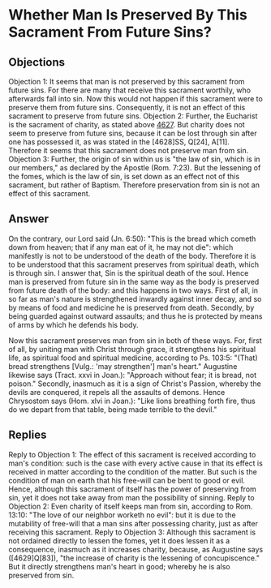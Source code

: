 # Whether Man Is Preserved By This Sacrament From Future Sins?
## Objections
Objection 1: It seems that man is not preserved by this sacrament from future sins. For there are many that receive this sacrament worthily, who afterwards fall into sin. Now this would not happen if this sacrament were to preserve them from future sins. Consequently, it is not an effect of this sacrament to preserve from future sins.
Objection 2: Further, the Eucharist is the sacrament of charity, as stated above [4627](A[4]). But charity does not seem to preserve from future sins, because it can be lost through sin after one has possessed it, as was stated in the [4628]SS, Q[24], A[11]. Therefore it seems that this sacrament does not preserve man from sin.
Objection 3: Further, the origin of sin within us is "the law of sin, which is in our members," as declared by the Apostle (Rom. 7:23). But the lessening of the fomes, which is the law of sin, is set down as an effect not of this sacrament, but rather of Baptism. Therefore preservation from sin is not an effect of this sacrament.
## Answer
On the contrary, our Lord said (Jn. 6:50): "This is the bread which cometh down from heaven; that if any man eat of it, he may not die": which manifestly is not to be understood of the death of the body. Therefore it is to be understood that this sacrament preserves from spiritual death, which is through sin.
I answer that, Sin is the spiritual death of the soul. Hence man is preserved from future sin in the same way as the body is preserved from future death of the body: and this happens in two ways. First of all, in so far as man's nature is strengthened inwardly against inner decay, and so by means of food and medicine he is preserved from death. Secondly, by being guarded against outward assaults; and thus he is protected by means of arms by which he defends his body.

Now this sacrament preserves man from sin in both of these ways. For, first of all, by uniting man with Christ through grace, it strengthens his spiritual life, as spiritual food and spiritual medicine, according to Ps. 103:5: "(That) bread strengthens [Vulg.: 'may strengthen'] man's heart." Augustine likewise says (Tract. xxvi in Joan.): "Approach without fear; it is bread, not poison." Secondly, inasmuch as it is a sign of Christ's Passion, whereby the devils are conquered, it repels all the assaults of demons. Hence Chrysostom says (Hom. xlvi in Joan.): "Like lions breathing forth fire, thus do we depart from that table, being made terrible to the devil."
## Replies
Reply to Objection 1: The effect of this sacrament is received according to man's condition: such is the case with every active cause in that its effect is received in matter according to the condition of the matter. But such is the condition of man on earth that his free-will can be bent to good or evil. Hence, although this sacrament of itself has the power of preserving from sin, yet it does not take away from man the possibility of sinning.
Reply to Objection 2: Even charity of itself keeps man from sin, according to Rom. 13:10: "The love of our neighbor worketh no evil": but it is due to the mutability of free-will that a man sins after possessing charity, just as after receiving this sacrament.
Reply to Objection 3: Although this sacrament is not ordained directly to lessen the fomes, yet it does lessen it as a consequence, inasmuch as it increases charity, because, as Augustine says ([4629]Q[83]), "the increase of charity is the lessening of concupiscence." But it directly strengthens man's heart in good; whereby he is also preserved from sin.